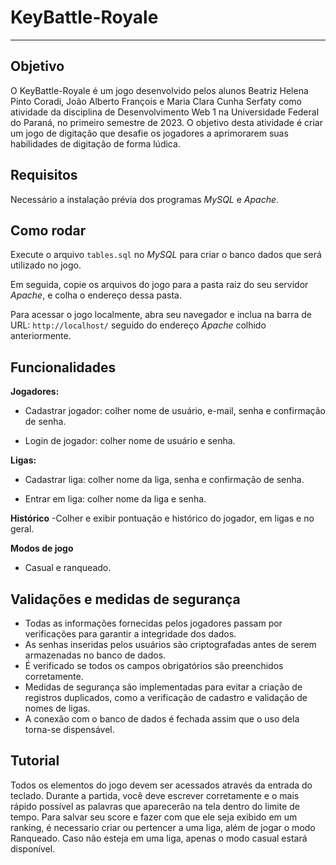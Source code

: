 # KeyBattle-Royale
---

## Objetivo

O KeyBattle-Royale é um jogo desenvolvido pelos alunos Beatriz Helena Pinto Coradi, João Alberto François e Maria Clara Cunha Serfaty como atividade da disciplina de Desenvolvimento Web 1 na Universidade Federal do Paraná, no primeiro semestre de 2023. O objetivo desta atividade é criar um jogo de digitação que desafie os jogadores a aprimorarem suas habilidades de digitação de forma lúdica.


## Requisitos 

Necessário a instalação prévia dos programas _MySQL_ e _Apache_.


## Como rodar

Execute o arquivo `tables.sql` no _MySQL_ para criar o banco dados que será utilizado no jogo.

Em seguida, copie os arquivos do jogo para a pasta raiz do seu servidor _Apache_, e colha o endereço dessa pasta.

Para acessar o jogo localmente, abra seu navegador e inclua na barra de URL: `http://localhost/` seguido do endereço _Apache_ colhido anteriormente.


## Funcionalidades

**Jogadores:**
- Cadastrar jogador: colher nome de usuário, e-mail, senha e confirmação de senha.

- Login de jogador: colher nome de usuário e senha.

**Ligas:**
- Cadastrar liga: colher nome da liga, senha e confirmação de senha.

- Entrar em liga: colher nome da liga e senha.

**Histórico**
-Colher e exibir pontuação e histórico do jogador, em ligas e no geral.

**Modos de jogo**
- Casual e ranqueado.


## Validações e medidas de segurança

- Todas as informações fornecidas pelos jogadores passam por verificações para garantir a integridade dos dados.
- As senhas inseridas pelos usuários são criptografadas antes de serem armazenadas no banco de dados.
- É verificado se todos os campos obrigatórios são preenchidos corretamente.
- Medidas de segurança são implementadas para evitar a criação de registros duplicados, como a verificação de cadastro e validação de nomes de ligas.
- A conexão com o banco de dados é fechada assim que o uso dela torna-se dispensável.


## Tutorial

Todos os elementos do jogo devem ser acessados através da entrada do teclado.
Durante a partida, você deve escrever corretamente e o mais rápido possível as palavras que aparecerão na tela dentro do limite de tempo.
Para salvar seu score e fazer com que ele seja exibido em um ranking, é necessario criar ou pertencer a uma liga, além de jogar o modo Ranqueado.
Caso não esteja em uma liga, apenas o modo casual estará disponível.
